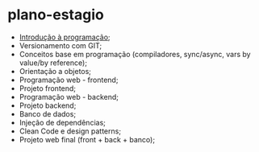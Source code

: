 # plano-estagio

* [Introdução à programação](https://github.com/InnovaConnect/plano-estagio/blob/main/01-introducao-programacao.md);
* Versionamento com GIT;
* Conceitos base em programação (compiladores, sync/async, vars by value/by reference);
* Orientação a objetos;
* Programação web - frontend;
* Projeto frontend;
* Programação web - backend;
* Projeto backend;
* Banco de dados;
* Injeção de dependências;
* Clean Code e design patterns;
* Projeto web final (front + back + banco); 
